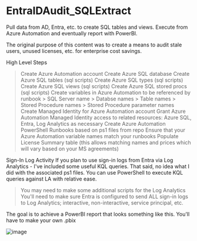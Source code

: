 # EntraIDAudit_SQLExtract
Pull data from AD, Entra, etc. to create SQL tables and views. Execute from Azure Automation and eventually report with PowerBI.

The original purpose of this content was to create a means to audit stale users, unused licenses, etc. for enterprise cost savings.

High Level Steps
> Create Azure Automation account
> Create Azure SQL database
> Create Azure SQL tables (sql scripts)
> Create Azure SQL types (sql scripts)
> Create Azure SQL views (sql scripts)
> Create Azure SQL stored procs (sql scripts)
> Create variables in Azure Automation to be referenced by runbook
    > SQL Server name
    > Databse names
    > Table names
    > Stored Procedure names
    > Stored Procedure parameter names
> Create Managed Identity for Azure Automation account
> Grant Azure Automation Managed Identity access to related resources: Azure SQL, Entra, Log Analytics as necessary
> Create Azure Automation PowerShell Runbooks based on ps1 files from repo
> Ensure that your Azure Automation variable names match your runbooks
> Populate License Summary table (this allows matching names and prices which will vary based on your MS agreements)

Sign-In Log Activity
If you plan to use sign-in logs from Entra via Log Analytics - I've included some useful KQL queries. That said, no idea what I did with the associated ps1 files. You can use PowerShell to execute KQL queries against LA with relative ease.
> You may need to make some additional scripts for the Log Analytics
> You'll need to make sure Entra is configured to send ALL sign-in logs to Log Analytics; interactive, non-interactive, service principal, etc.


The goal is to achieve a PowerBI report that looks something like this. You'll have to make your own .pbix


![image](https://github.com/00shep/EntraIDAudit_SQLExtract/assets/67474975/b1ee982c-f91a-446b-9ca4-907e9db66782)

